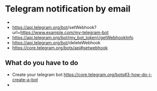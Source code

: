 # Telegram notification by email

+ 
+ https://api.telegram.org/bot<token>/setWebhook?url=https://www.example.com/my-telegram-bot
+ https://api.telegram.org/bot{my_bot_token}/getWebhookInfo
+ https://api.telegram.org/bot<token>/deleteWebhook
+ https://core.telegram.org/bots/api#setwebhook

## What do you have to do
+ Create your telegram bot https://core.telegram.org/bots#3-how-do-i-create-a-bot
+ 
